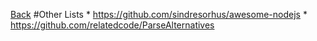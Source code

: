 [Back](README.md)
#Other Lists
    * https://github.com/sindresorhus/awesome-nodejs
    * https://github.com/relatedcode/ParseAlternatives
